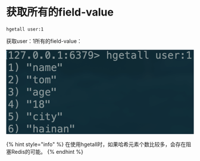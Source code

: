 # 获取所有的field-value

```text
hgetall user:1
```

获取user：1所有的field-value：

![](../../.gitbook/assets/image%20%2859%29.png)

{% hint style="info" %}
在使用hgetall时，如果哈希元素个数比较多，会存在阻塞Redis的可能。
{% endhint %}



